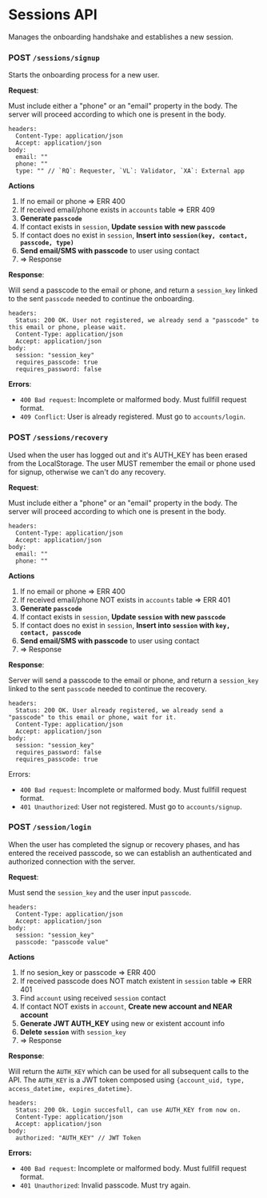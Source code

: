 
# Sessions API

Manages the onboarding handshake and establishes a new session.

### POST `/sessions/signup`

Starts the onboarding process for a new user. 

**Request**: 

Must include either a "phone" or an "email"  property in the body. The server will proceed according to which one is present in the body.
~~~
headers:
  Content-Type: application/json
  Accept: application/json
body: 
  email: ""
  phone: ""
  type: "" // `RQ`: Requester, `VL`: Validator, `XA`: External app
~~~

**Actions**

1. If no email or phone => ERR 400
1. If received email/phone exists in `accounts` table => ERR 409
1. **Generate `passcode`**
1. If contact exists in `session`, **Update `session` with new `passcode`**
1. If contact does no exist in `session`, **Insert into `session(key, contact, passcode, type)`**
1. **Send email/SMS with passcode** to user using contact
1. => Response

**Response**: 

Will send a passcode to the email or phone, and return a `session_key` linked to the sent `passcode` needed to continue the onboarding.
~~~
headers:
  Status: 200 OK. User not registered, we already send a "passcode" to this email or phone, please wait.
  Content-Type: application/json
  Accept: application/json
body: 
  session: "session_key"
  requires_passcode: true
  requires_password: false
~~~

**Errors**:
- `400 Bad request`: Incomplete or malformed body. Must fullfill request format.
- `409 Conflict`:  User is already registered. Must go to `accounts/login`.

### POST `/sessions/recovery`

Used when the user has logged out and it's AUTH_KEY has been erased from the LocalStorage. The user MUST remember the email or phone used for signup, otherwise we can't do any recovery.

**Request**:  

Must include either a "phone" or an "email"  property in the body. The server will proceed according to which one is present in the body.
~~~
headers:
  Content-Type: application/json
  Accept: application/json
body: 
  email: ""
  phone: ""
~~~

**Actions**

1. If no email or phone => ERR 400
1. If received email/phone NOT exists in `accounts` table => ERR 401
1. **Generate `passcode`**
1. If contact exists in `session`, **Update `session` with new `passcode`**
1. If contact does no exist in `session`, **Insert into `session` with `key, contact, passcode`**
1. **Send email/SMS with passcode** to user using contact
1. => Response

**Response**: 

Server will send a passcode to the email or phone, and return a `session_key` linked to the sent `passcode` needed to continue the recovery. 
~~~
headers:
  Status: 200 OK. User already registered, we already send a "passcode" to this email or phone, wait for it.
  Content-Type: application/json
  Accept: application/json
body: 
  session: "session_key"
  requires_password: false
  requires_passcode: true
~~~

Errors:
- `400 Bad request`:  Incomplete or malformed body. Must fullfill request format.
- `401 Unauthorized`:  User not registered. Must go to `accounts/signup`.

### POST `/session/login`

When the user has completed the signup or recovery phases, and has entered the received passcode, so we can establish an authenticated and authorized connection with the server.

**Request**: 

Must send the `session_key` and the user input `passcode`.
~~~
headers:
  Content-Type: application/json
  Accept: application/json
body: 
  session: "session_key"
  passcode: "passcode value" 
~~~

**Actions**

1. If no sesion_key or passcode => ERR 400
1. If received passcode does NOT match existent in `session` table => ERR 401
1. Find `account` using received `session` contact
1. If contact NOT exists in `account`, **Create new account and NEAR account**
1. **Generate JWT AUTH_KEY** using new or existent account info
1. **Delete `session`** with `session_key`
1. => Response

**Response**: 

Will return the `AUTH_KEY` which can be used  for all subsequent calls to the API. The `AUTH_KEY` is a JWT token composed using `{account_uid, type, access_datetime, expires_datetime}`.
~~~
headers:
  Status: 200 Ok. Login succesfull, can use AUTH_KEY from now on.
  Content-Type: application/json
  Accept: application/json
body: 
  authorized: "AUTH_KEY" // JWT Token
~~~

**Errors:**
- `400 Bad request`:  Incomplete or malformed body. Must fullfill request format.
- `401 Unauthorized`:  Invalid passcode. Must try again.
